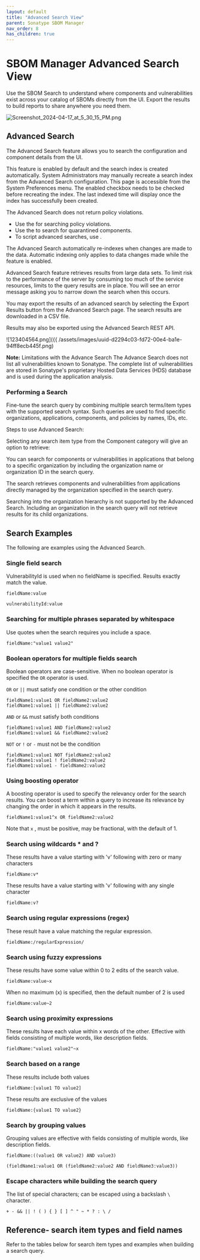 ```yaml
---
layout: default
title: "Advanced Search View"
parent: Sonatype SBOM Manager
nav_order: 8
has_children: true
---
```


# SBOM Manager Advanced Search View

Use the SBOM Search to understand where components and vulnerabilities exist across your catalog of SBOMs directly from the UI. Export the results to build reports to share anywhere you need them.

![Screenshot_2024-04-17_at_5_30_15_PM.png](/docs-at-surgery-poc/assets/images/uuid-82de7216-c44b-218c-9393-467bfdc6e7a8.png)

## Advanced Search

The Advanced Search feature allows you to search the configuration and component details from the UI.

This feature is enabled by default and the search index is created automatically. System Administrators may manually recreate a search index from the Advanced Search configuration. This page is accessible from the System Preferences menu. The enabled checkbox needs to be checked before recreating the index. The last indexed time will display once the index has successfully been created.

The Advanced Search does not return policy violations.

- Use the for searching policy violations.
- Use the to search for quarantined components.
- To script advanced searches, use .

The Advanced Search automatically re-indexes when changes are made to the data. Automatic indexing only applies to data changes made while the feature is enabled.

Advanced Search feature retrieves results from large data sets. To limit risk to the performance of the server by consuming too much of the service resources, limits to the query results are in place. You will see an error message asking you to narrow down the search when this occurs.

You may export the results of an advanced search by selecting the Export Results button from the Advanced Search page. The search results are downloaded in a CSV file.

Results may also be exported using the Advanced Search REST API.

![123404564.png]({{ /assets/images/uuid-d2294c03-fd72-00e4-ba1e-94ff8ecb445f.png)

**Note:** Limitations with the Advance Search The Advance Search does not list all vulnerabilities known to Sonatype. The complete list of vulnerabilities are stored in Sonatype's proprietary Hosted Data Services (HDS) database and is used during the application analysis.

### Performing a Search

Fine-tune the search query by combining multiple search terms/item types with the supported search syntax. Such queries are used to find specific organizations, applications, components, and policies by names, IDs, etc.

Steps to use Advanced Search:

Selecting any search item type from the Component category will give an option to retrieve:

You can search for components or vulnerabilities in applications that belong to a specific organization by including the organization name or organization ID in the search query.

The search retrieves components and vulnerabilities from applications directly managed by the organization specified in the search query.

Searching into the organization hierarchy is not supported by the Advanced Search. Including an organization in the search query will not retrieve results for its child organizations.

## Search Examples

The following are examples using the Advanced Search.

### Single field search

VulnerabilityId is used when no fieldName is specified. Results exactly match the value.

```
fieldName:value
```

```
vulnerabilityId:value
```

### Searching for multiple phrases separated by whitespace

Use quotes when the search requires you include a space.

```
fieldName:"value1 value2"
```

### Boolean operators for multiple fields search

Boolean operators are case-sensitive. When no boolean operator is specified the `OR` operator is used.

`OR` or `||` must satisfy one condition or the other condition

```
fieldName1:value1 OR fieldName2:value2
fieldName1:value1 || fieldName2:value2
```

`AND` or `&&` must satisfy both conditions

```
fieldName1:value1 AND fieldName2:value2
fieldName1:value1 && fieldName2:value2

```

`NOT` or `!` or `-` must not be the condition

```
fieldName1:value1 NOT fieldName2:value2
fieldName1:value1 ! fieldName2:value2
fieldName1:value1 - fieldName2:value2

```

### Using boosting operator

A boosting operator is used to specify the relevancy order for the search results. You can boost a term within a query to increase its relevance by changing the order in which it appears in the results.

```
fieldName1:value1^x OR fieldName2:value2
```

Note that `x` , must be positive, may be fractional, with the default of 1.

### Search using wildcards * and ?

These results have a value starting with 'v' following with zero or many characters

```
fieldName:v*
```

These results have a value starting with 'v' following with any single character

```
fieldName:v?
```

### Search using regular expressions (regex)

These result have a value matching the regular expression.

```
fieldName:/regularExpression/
```

### Search using fuzzy expressions

These results have some value within 0 to 2 edits of the search value.

```
fieldName:value~x
```

When no maximum (x) is specified, then the default number of 2 is used

```
fieldName:value~2
```

### Search using proximity expressions

These results have each value within x words of the other. Effective with fields consisting of multiple words, like description fields.

```
fieldName:"value1 value2"~x
```

### Search based on a range

These results include both values

```
fieldName:[value1 TO value2]
```

These results are exclusive of the values

```
fieldName:{value1 TO value2}
```

### Search by grouping values

Grouping values are effective with fields consisting of multiple words, like description fields.

```
fieldName:((value1 OR value2) AND value3)
```

```
(fieldName1:value1 OR (fieldName2:value2 AND fieldName3:value3))
```

### Escape characters while building the search query

The list of special characters; can be escaped using a backslash `\` character.

```
+ - && || ! ( ) { } [ ] ^ " ~ * ? : \ /
```

## Reference- search item types and field names

Refer to the tables below for search item types and examples when building a search query.
